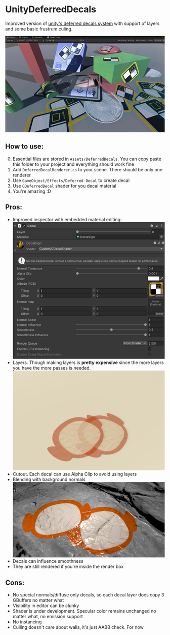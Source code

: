 # UnityDeferredDecals
 Improved version of [unity's deferred decals system](https://docs.unity3d.com/Manual/GraphicsCommandBuffers.html) with support of layers and some basic frustrum culing.

  ![](./ForGit/Screenshot.png)

## How to use:
 0. Essential files are stored in `Assets/DeferredDecals`. You can copy paste this folder to your project and everything should work fine
 1. Add `DeferredDecalRenderer.cs` to your scene. There should be only one renderer
 2. Use `GameObject/Effects/Deferred Decal` to create decal
 4. Use `GDeferredDecal` shader for you decal material
 3. You're amazing :D

## Pros:
 * Improved inspector with embedded material editing:
 ![](./ForGit/DecalInspector.png)
 * Layers. Though making layers is **pretty expensive** since the more layers you have the more passes is needed.
 ![](./ForGit/Layers.png)
 * Cutout. Each decal can use Alpha Clip to avoid using layers
 * Blending with background normals
 ![](./ForGit/NormalsBlending.png)
 * Decals can influence smoothness
 * They are still rendered if you're inside the render box

 ## Cons:
 * No special normals/diffuse only decals, so each decal layer does copy 3 GBuffers no matter what
 * Visibility in editor can be clunky
 * Shader is under development. Specular color remains unchanged no matter what, no emission support
 * No instancing
 * Culling doesn't care about walls, it's just AABB check. For now